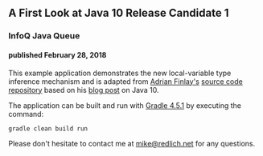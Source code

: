 
## A First Look at Java 10 Release Candidate 1

### InfoQ Java Queue

#### published February 28, 2018

This example application demonstrates the new local-variable type inference mechanism and is adapted from [Adrian Finlay's](https://medium.com/@afinlay) [source code repository](https://pastebin.com/qNEUYsBd) based on his [blog post](https://medium.com/@afinlay/java-10-sneak-peek-local-variable-type-inference-var-3022016e1a2b) on Java 10.  

The application can be built and run with [Gradle 4.5.1](https://gradle.org/) by executing the command:

`gradle clean build run`

Please don't hesitate to contact me at [mike@redlich.net](mailto:mike@redlich.net) for any questions.
